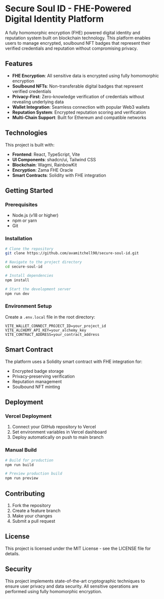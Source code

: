 # Secure Soul ID - FHE-Powered Digital Identity Platform

A fully homomorphic encryption (FHE) powered digital identity and reputation system built on blockchain technology. This platform enables users to manage encrypted, soulbound NFT badges that represent their verified credentials and reputation without compromising privacy.

## Features

- **FHE Encryption**: All sensitive data is encrypted using fully homomorphic encryption
- **Soulbound NFTs**: Non-transferable digital badges that represent verified credentials
- **Privacy-First**: Zero-knowledge verification of credentials without revealing underlying data
- **Wallet Integration**: Seamless connection with popular Web3 wallets
- **Reputation System**: Encrypted reputation scoring and verification
- **Multi-Chain Support**: Built for Ethereum and compatible networks

## Technologies

This project is built with:

- **Frontend**: React, TypeScript, Vite
- **UI Components**: shadcn/ui, Tailwind CSS
- **Blockchain**: Wagmi, RainbowKit
- **Encryption**: Zama FHE Oracle
- **Smart Contracts**: Solidity with FHE integration

## Getting Started

### Prerequisites

- Node.js (v18 or higher)
- npm or yarn
- Git

### Installation

```bash
# Clone the repository
git clone https://github.com/avamitchell90/secure-soul-id.git

# Navigate to the project directory
cd secure-soul-id

# Install dependencies
npm install

# Start the development server
npm run dev
```

### Environment Setup

Create a `.env.local` file in the root directory:

```env
VITE_WALLET_CONNECT_PROJECT_ID=your_project_id
VITE_ALCHEMY_API_KEY=your_alchemy_key
VITE_CONTRACT_ADDRESS=your_contract_address
```

## Smart Contract

The platform uses a Solidity smart contract with FHE integration for:
- Encrypted badge storage
- Privacy-preserving verification
- Reputation management
- Soulbound NFT minting

## Deployment

### Vercel Deployment

1. Connect your GitHub repository to Vercel
2. Set environment variables in Vercel dashboard
3. Deploy automatically on push to main branch

### Manual Build

```bash
# Build for production
npm run build

# Preview production build
npm run preview
```

## Contributing

1. Fork the repository
2. Create a feature branch
3. Make your changes
4. Submit a pull request

## License

This project is licensed under the MIT License - see the LICENSE file for details.

## Security

This project implements state-of-the-art cryptographic techniques to ensure user privacy and data security. All sensitive operations are performed using fully homomorphic encryption.

